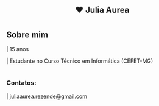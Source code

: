 <div align="center">
  <h2> ❤ Julia Aurea </h2>
</div>

#
<h2> Sobre mim </h2>

| 15 anos

| Estudante no Curso Técnico em Informática (CEFET-MG)

# 

<div align="left">
  <h3> Contatos:</h3>
</div>

|  juliaaurea.rezende@gmail.com

#
